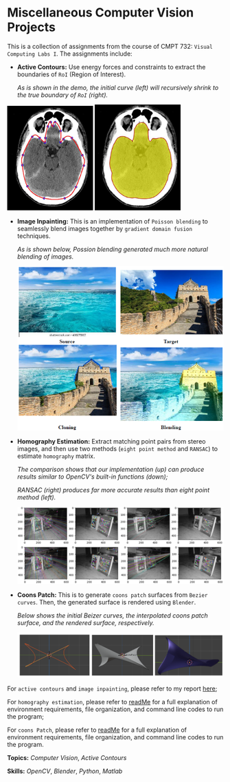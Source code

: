 # Miscellaneous Computer Vision Projects

This is a collection of assignments from the course of CMPT 732: `Visual Computing Labs I`. The assignments include:

- **Active Contours:** Use energy forces and constraints to extract the boundaries of `RoI` (Region of Interest).

  _As is shown in the demo, the initial curve (left) will recursively shrink to the true boundary of `RoI` (right)._

<img src="/demo/init_curve.png" alt="drawing" width="200"/> <img src="/demo/segmentation.png" alt="drawing" width="200"/>

- **Image Inpainting:** This is an implementation of `Poisson blending` to seamlessly blend images together by `gradient domain fusion` techniques.

  _As is shown below, Possion blending generated much more natural blending of images._

  ![Poisson Blending](/demo/blending.png)

- **Homography Estimation:** Extract matching point pairs from stereo images, and then use two methods (`eight point method` and `RANSAC`) to estimate `homography` matrix.

  _The comparison shows that our implementation (up) can produce results similar to OpenCV's built-in functions (down);_

  _RANSAC (right) produces far more accurate results than eight point method (left)._

  ![Homography estimation](/demo/Homography.png)

- **Coons Patch:** This is to generate `coons patch` surfaces from `Bezier curves`. Then, the generated surface is rendered using `Blender`.

  _Below shows the initial Beizer curves, the interpolated coons patch surface, and the rendered surface, respectively._
  
  ![Blender](/demo/blender.png)

For `active contours` and `image inpainting`, please refer to my report [here](report.pdf);

For `homography estimation`, please refer to [readMe](/MatF/ReadMe.txt) for a full explanation of environment requirements, file organization, and command line codes to run the program;

For `coons Patch`, please refer to [readMe](/CoonsPatch/ReadMe.txt) for a full explanation of environment requirements, file organization, and command line codes to run the program.

**Topics:** _Computer Vision_, _Active Contours_

**Skills:** _OpenCV_, _Blender_, _Python_, _Matlab_

